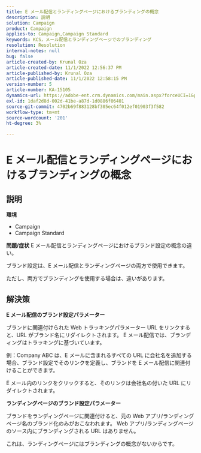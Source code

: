 ```yaml
---
title: E メール配信とランディングページにおけるブランディングの概念
description: 説明
solution: Campaign
product: Campaign
applies-to: Campaign,Campaign Standard
keywords: KCS，メール配信とランディングページでのブランディング
resolution: Resolution
internal-notes: null
bug: false
article-created-by: Krunal Oza
article-created-date: 11/1/2022 12:56:37 PM
article-published-by: Krunal Oza
article-published-date: 11/1/2022 12:58:15 PM
version-number: 5
article-number: KA-15105
dynamics-url: https://adobe-ent.crm.dynamics.com/main.aspx?forceUCI=1&pagetype=entityrecord&etn=knowledgearticle&id=6d72049d-e459-ed11-9561-6045bd0067ea
exl-id: 1daf2d8d-002d-41be-a87d-1d0886f06401
source-git-commit: 4702b69f883128bf305ec64f012ef01903f3f582
workflow-type: tm+mt
source-wordcount: '201'
ht-degree: 3%

---
```


# E メール配信とランディングページにおけるブランディングの概念

## 説明

<b>環境</b>
- Campaign
- Campaign Standard



<b>問題/症状</b>
E メール配信とランディングページにおけるブランド設定の概念の違い。

ブランド設定は、E メール配信とランディングページの両方で使用できます。

ただし、両方でブランディングを使用する場合は、違いがあります。






## 解決策

<b>E メール配信のブランド設定パラメーター</b>


ブランドに関連付けられた Web トラッキングパラメーター URL をリンクすると、URL がブランド名にリダイレクトされます。 E メール配信では、ブランディングはトラッキングに基づいています。

例：Company ABC は、E メールに含まれるすべての URL に会社名を追加する場合、ブランド設定でそのリンクを定義し、ブランドを E メール配信に関連付けることができます。

E メール内のリンクをクリックすると、そのリンクは会社名の付いた URL にリダイレクトされます。




<b>ランディングページのブランド設定パラメーター</b>


ブランドをランディングページに関連付けると、元の Web アプリ/ランディングページ名のブランド化のみがおこなわれます。 Web アプリ/ランディングページのソース内にブランディングされる URL はありません。

これは、ランディングページにはブランディングの概念がないからです。
